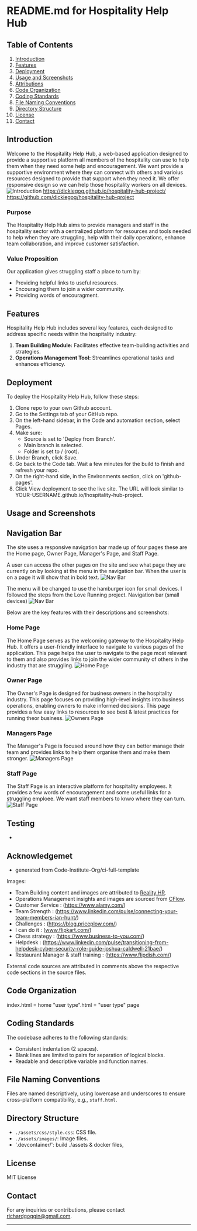 # README.md for Hospitality Help Hub

## Table of Contents

1. [Introduction](#introduction)
2. [Features](#features)
3. [Deployment](#deployment)
4. [Usage and Screenshots](#usage-and-screenshots)
5. [Attributions](#attributions)
6. [Code Organization](#code-organization)
7. [Coding Standards](#coding-standards)
8. [File Naming Conventions](#file-naming-conventions)
9. [Directory Structure](#directory-structure)
10. [License](#license)
11. [Contact](#contact)

## Introduction

Welcome to the Hospitality Help Hub, a web-based application designed to provide a supportive platform all members of the hospitality can use to help them when they need some help and encouragement. We want provide a supportive environment where they can connect with others and varioius resources designed to provide that support when they need it. We offer responsive design so we can help those hospitality workers on all devices.
![Introduction](./assets/images/responsive-design.png)
https://dickiegog.github.io/hospitality-hub-project/
https://github.com/dickiegog/hospitality-hub-project

### Purpose

The Hospitality Help Hub aims to provide managers and staff in the hospitality sector with a centralized platform for resources and tools needed to help when they are struggling, help with their daily operations, enhance team collaboration, and improve customer satisfaction.

### Value Proposition

Our application gives struggling staff a place to turn by:

- Providing helpful links to useful resources.
- Encouraging them to join a wider community.
- Providing words of encouragment.

## Features

Hospitality Help Hub includes several key features, each designed to address specific needs within the hospitality industry:

1. **Team Building Module:** Facilitates effective team-building activities and strategies.
2. **Operations Management Tool:** Streamlines operational tasks and enhances efficiency.

## Deployment

<!-- From Course notes -->

To deploy the Hospitality Help Hub, follow these steps:

1. Clone repo to your own Github account.
2. Go to the Settings tab of your GitHub repo.
3. On the left-hand sidebar, in the Code and automation section, select Pages.
4. Make sure:
   - Source is set to 'Deploy from Branch'.
   - Main branch is selected.
   - Folder is set to / (root).
5. Under Branch, click Save.
6. Go back to the Code tab. Wait a few minutes for the build to finish and refresh your repo.
7. On the right-hand side, in the Environments section, click on 'github-pages'.
8. Click View deployment to see the live site. The URL will look similar to YOUR-USERNAME.github.io/lhospitality-hub-project.

## Usage and Screenshots

## Navigation Bar

The site uses a responsive navigation bar made up of four pages these are the Home page, Owner Page, Manager's Page, and Staff Page.

A user can access the other pages on the site and see what page they are currently on by looking at the menu in the navigation bar. When the user is on a page it will show that in bold text.
![Nav Bar](./assets/images/desktop-nav.png)

The menu will be changed to use the hamburger icon for small devices. I followed the steps from the Love Running project.
Navigation bar (small devices)
![Nav Bar](./assets/images/mobile-nav.png)

Below are the key features with their descriptions and screenshots:

### Home Page

The Home Page serves as the welcoming gateway to the Hospitality Help Hub. It offers a user-friendly interface to navigate to various pages of the application. This page helps the user to navigate to the page most relevant to them and also provides links to join the wider community of others in the industry that are struggling.
![Home Page](./assets/images/home-screen.png)

### Owner Page

The Owner's Page is designed for business owners in the hospitality industry. This page focuses on providing high-level insights into business operations, enabling owners to make informed decisions. This page provides a few easy links to resources to see best & latest practices for running theor business.
![Owners Page](./assets/images/owners-screen.png)

### Managers Page

The Manager's Page is focused around how they can better manage their team and provides links to help them organise them and make them stronger.
![Managers Page](./assets/images/managers-screen.png)

### Staff Page

The Staff Page is an interactive platform for hospitality employees. It provides a few words of encouragement and some useful links for a struggling emploee. We want staff members to knwo where they can turn.
![Staff Page](./assets/images/staff-screen.png)

## Testing

-

## Acknowledgemet

- generated from Code-Institute-Org/ci-full-template

Images:

- Team Building content and images are attributed to [Reality HR](https://www.realityhr.co.uk/five-benefits-of-team-building-exercises-and-some-pitfalls-to-watch-out-for/).
- Operations Management insights and images are sourced from [CFlow](https://www.cflowapps.com/operational-efficiency/).
- Customer Service : (https://www.alamy.com/)
- Team Strength : (https://www.linkedin.com/pulse/connecting-your-team-members-ian-hunt/)
- Challenges : (https://blog.priceplow.com/)
- I can do it : (www.flipkart.com/)
- Chess strategy : (https://www.business-to-you.com/)
- Helpdesk : (https://www.linkedin.com/pulse/transitioning-from-helpdesk-cyber-security-role-guide-joshua-caldwell-21bae/)
- Restaurant Manager & staff training : (https://www.flipdish.com/)

External code sources are attributed in comments above the respective code sections in the source files.

## Code Organization

index.html = home
"user type".html = "user type" page

## Coding Standards

The codebase adheres to the following standards:

- Consistent indentation (2 spaces).
- Blank lines are limited to pairs for separation of logical blocks.
- Readable and descriptive variable and function names.

## File Naming Conventions

Files are named descriptively, using lowercase and underscores to ensure cross-platform compatibility, e.g., `staff.html`.

## Directory Structure

- `./assets/css/style.css`: CSS file.
- `./assets/images/`: Image files.
- '.devcontainer/': build ./assets & docker files,

## License

MIT License

## Contact

For any inquiries or contributions, please contact richardgoggin@gmail.com.

---
